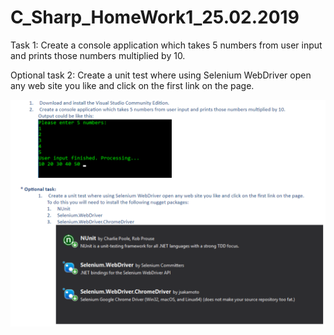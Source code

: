 # C_Sharp_HomeWork1_25.02.2019
Task 1: 
Create a console application which takes 5 numbers from user input and prints those numbers multiplied by 10.

Optional task 2:
Create a unit test where using Selenium WebDriver open any web site you like and click on the first link on the page.

![Screenshot](HomeWorkTask(25.02.2019).png)
